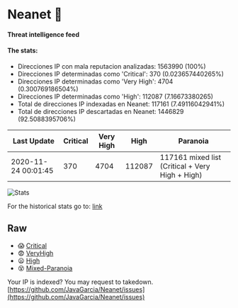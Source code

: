 # Neanet :hocho:
#### Threat intelligence feed
#### The stats:

- Direcciones IP con mala reputacion analizadas: 1563990 (100%)
- Direcciones IP determinadas como 'Critical':  370 (0.023657440265%)
- Direcciones IP determinadas como 'Very High':  4704 (0.300769186504%)
- Direcciones IP determinadas como 'High':  112087 (7.16673380265)
- Total de direcciones IP indexadas en Neanet:  117161 (7.49116042941%)
- Total de direcciones IP descartadas en Neanet:  1446829 (92.5088395706%)

| Last Update | Critical | Very High | High | Paranoia |
| --- | --- | --- | --- | --- |
| 2020-11-24 00:01:45 | 370 | 4704 | 112087 | 117161 mixed list (Critical + Very High + High)|

![Stats](https://docs.google.com/spreadsheets/d/e/2PACX-1vSnaNMIXVabIpDJjufMlzH7poXnshF3mgd8Is1g9ytUEzVsP5my4Trn8f-xkoLLQ38xpL3HtmUexLo6/pubchart?oid=501124687&format=image)

For the historical stats go to: [link](/stats.csv)
## Raw
- :scream: [Critical](https://raw.githubusercontent.com/JavaGarcia/Neanet/master/blacklists/neanet_critical.txt)
- :fearful: [VeryHigh](https://raw.githubusercontent.com/JavaGarcia/Neanet/master/blacklists/neanet_veryHigh.txtt)
- :frowning: [High](https://raw.githubusercontent.com/JavaGarcia/Neanet/master/blacklists/neanet_high.txt)
- :dizzy_face: [Mixed-Paranoia](https://raw.githubusercontent.com/JavaGarcia/Neanet/master/blacklists/neanet_all.txt)


Your IP is indexed? You may request to takedown. [https://github.com/JavaGarcia/Neanet/issues](https://github.com/JavaGarcia/Neanet/issues)
























































































































































































































































































































































































































































































































































































































































































































































































































































































































































































































































































































































































































































































































































































































































































































































































































































































































































































































































































































































































































































































































































































































































































































































































































































